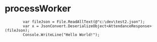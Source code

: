 
# processWorker


            var fileJson = File.ReadAllText(@"c:\dev\test2.json");
            var x = JsonConvert.DeserializeObject<AttendanceResponse>(fileJson);
            Console.WriteLine("Hello World!");
